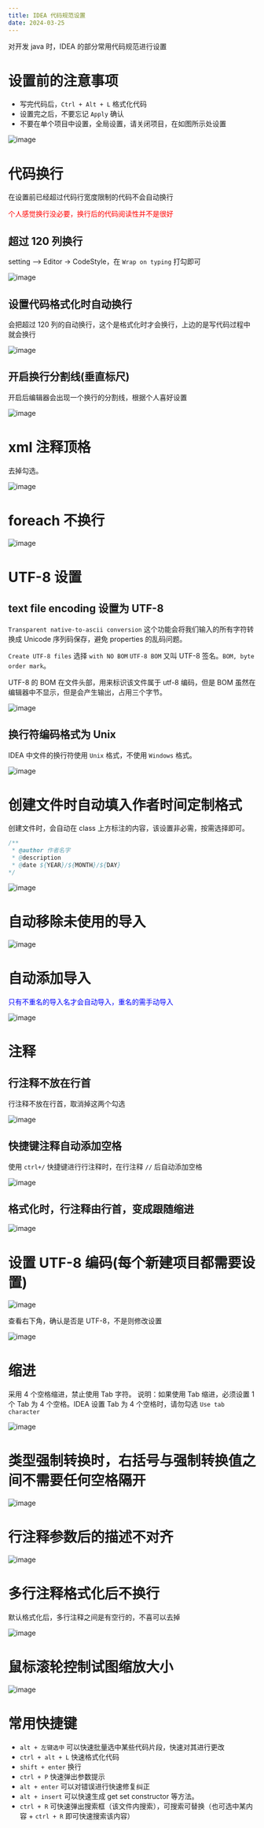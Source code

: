 ```yaml
---
title: IDEA 代码规范设置
date: 2024-03-25
---
```


对开发 java 时，IDEA 的部分常用代码规范进行设置

# 设置前的注意事项

- 写完代码后，`Ctrl + Alt + L` 格式化代码
- 设置完之后，不要忘记 `Apply` 确认
- 不要在单个项目中设置，全局设置，请关闭项目，在如图所示处设置

![image](https://jsonq.top/cdn-static/2025/02/25/1740465683389-nkltc4la.png)

# 代码换行

在设置前已经超过代码行宽度限制的代码不会自动换行

<span style="color:red;">个人感觉换行没必要，换行后的代码阅读性并不是很好</span>

## 超过 120 列换行

setting —> Editor -> CodeStyle，在 `Wrap on typing` 打勾即可

![image](https://jsonq.top/cdn-static/2025/02/25/1740465683494-a9hvgoaz.png)

## 设置代码格式化时自动换行

会把超过 120 列的自动换行，这个是格式化时才会换行，上边的是写代码过程中就会换行

![image](https://jsonq.top/cdn-static/2025/02/25/1740465683628-o8zv7g5v.png)

## 开启换行分割线(垂直标尺)

开启后编辑器会出现一个换行的分割线，根据个人喜好设置

![image](https://jsonq.top/cdn-static/2025/02/25/1740465683764-a2329gfk.png)

# xml 注释顶格

去掉勾选。

![image](https://jsonq.top/cdn-static/2025/02/25/1740476994703-qgomwu2h.png)

# foreach 不换行

![image](https://jsonq.top/cdn-static/2025/02/25/1740465683883-gi2aq4di.png)

# UTF-8 设置

## text file encoding 设置为 UTF-8

`Transparent native-to-ascii conversion` 这个功能会将我们输入的所有字符转换成 Unicode 序列码保存，避免 properties 的乱码问题。

`Create UTF-8 files` 选择 `with NO BOM` `UTF-8 BOM` 又叫 UTF-8 签名。`BOM, byte order mark`。

UTF-8 的 BOM 在文件头部，用来标识该文件属于 utf-8 编码，但是 BOM 虽然在编辑器中不显示，但是会产生输出，占用三个字节。

![image](https://jsonq.top/cdn-static/2025/02/25/1740465684064-711l59ak.png)

## 换行符编码格式为 Unix

IDEA 中文件的换行符使用 `Unix` 格式，不使用 `Windows` 格式。

![image](https://jsonq.top/cdn-static/2025/02/25/1740465684226-lndhg4f8.png)

# 创建文件时自动填入作者时间定制格式

创建文件时，会自动在 class 上方标注的内容，该设置非必需，按需选择即可。

```java
/**
 * @author 作者名字
 * @description
 * @date ${YEAR}/${MONTH}/${DAY}
*/
```

![image](https://jsonq.top/cdn-static/2025/02/25/1740465684346-2nunedgu.png)

# 自动移除未使用的导入

![image](https://jsonq.top/cdn-static/2025/02/25/1740476994849-beyzlwql.png)

# 自动添加导入

<span style="color:blue;">只有不重名的导入名才会自动导入，重名的需手动导入</span>

![image](https://jsonq.top/cdn-static/2025/02/25/1740465684446-r8g8gzno.png)

# 注释

## 行注释不放在行首

行注释不放在行首，取消掉这两个勾选

![image](https://jsonq.top/cdn-static/2025/02/25/1740465684561-sbe91lg4.png)

## 快捷键注释自动添加空格

使用 `ctrl+/` 快捷键进行行注释时，在行注释 `//` 后自动添加空格

![image](https://jsonq.top/cdn-static/2025/02/25/1740465684729-wr3gdslt.png)

## 格式化时，行注释由行首，变成跟随缩进

![image](https://jsonq.top/cdn-static/2025/02/25/1740465684868-8od39xhe.png)

# 设置 UTF-8 编码(每个新建项目都需要设置)

![image](https://jsonq.top/cdn-static/2025/02/25/1740465685033-6mve1vlf.png)

查看右下角，确认是否是 UTF-8，不是则修改设置

![image](https://jsonq.top/cdn-static/2025/02/25/1740465685181-2phfzvyh.png)

# 缩进

采用 4 个空格缩进，禁止使用 Tab 字符。 说明：如果使用 Tab 缩进，必须设置 1 个 Tab 为 4 个空格。IDEA 设置 Tab 为 4 个空格时，请勿勾选 `Use tab character`

![image](https://jsonq.top/cdn-static/2025/02/25/1740465685289-0wg3029l.png)

# 类型强制转换时，右括号与强制转换值之间不需要任何空格隔开

![image](https://jsonq.top/cdn-static/2025/02/25/1740465685449-yakqs690.png)

# 行注释参数后的描述不对齐

![image](https://jsonq.top/cdn-static/2025/02/25/1740476994953-i8fsgg1t.png)

# 多行注释格式化后不换行

默认格式化后，多行注释之间是有空行的，不喜可以去掉

![image](https://jsonq.top/cdn-static/2025/02/25/1740465685632-doroflmc.png)

# 鼠标滚轮控制试图缩放大小

![image](https://jsonq.top/cdn-static/2025/02/25/1740476995055-4gwzmo1d.png)

# 常用快捷键

- `alt + 左键选中` 可以快速批量选中某些代码片段，快速对其进行更改
- `ctrl + alt + L` 快速格式化代码
- `shift + enter` 换行
- `ctrl + P` 快速弹出参数提示
- `alt + enter` 可以对错误进行快速修复纠正
- `alt + insert` 可以快速生成 get set constructor 等方法。
- `ctrl + R` 可快速弹出搜索框（该文件内搜索），可搜索可替换（也可选中某内容 + `ctrl + R` 即可快速搜索该内容）

